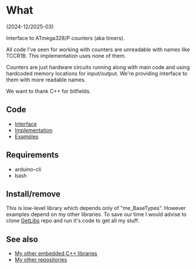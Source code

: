 # What

(2024-12/2025-03)

Interface to ATmega328/P counters (aka timers).

All code I've seen for working with counters are unreadable with
names like TCCR1B. This implementation uses none of them.

Counters are just hardware circuits running along with main code
and using hardcoded memory locations for input/output.
We're providing interface to them with more readable names.

We want to thank C++ for bitfields.

## Code

* [Interface][Interface]
* [Implementation][Implementation]
* [Examples][Examples]

## Requirements

  * arduino-cli
  * bash

## Install/remove

This is low-level library which depends only of "me_BaseTypes".
However examples depend on my other libraries. To save our time
I would advise to clone [GetLibs][GetLibs] repo and run it's code
to get all my stuff.

## See also

* [My other embedded C++ libraries][Embedded]
* [My other repositories][Repos]

[Interface]: src/me_Counters.h
[Implementation]: src/me_Counters.cpp
[Examples]: examples/

[GetLibs]: https://github.com/martin-eden/Embedded-Framework-GetLibs

[Embedded]: https://github.com/martin-eden/Embedded_Crafts/tree/master/Parts
[Repos]: https://github.com/martin-eden/contents
